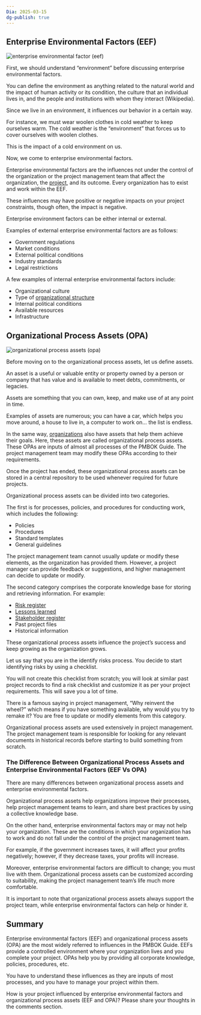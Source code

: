 ```yaml
---
Dia: 2025-03-15
dg-publish: true
---
```

## Enterprise Environmental Factors (EEF)

![enterprise environmental factor (eef)](https://pmstudycircle.com/wp-content/uploads/2012/01/enterprise-environmental-factor-eef.jpg.webp)

First, we should understand “environment” before discussing enterprise environmental factors.

You can define the environment as anything related to the natural world and the impact of human activity or its condition, the culture that an individual lives in, and the people and institutions with whom they interact (Wikipedia).

Since we live in an environment, it influences our behavior in a certain way.

For instance, we must wear woolen clothes in cold weather to keep ourselves warm. The cold weather is the “environment” that forces us to cover ourselves with woolen clothes.

This is the impact of a cold environment on us.

Now, we come to enterprise environmental factors. 

Enterprise environmental factors are the influences not under the control of the organization or the project management team that affect the organization, the [project](https://pmstudycircle.com/project/), and its outcome. Every organization has to exist and work within the EEF.

These influences may have positive or negative impacts on your project constraints, though often, the impact is negative.

Enterprise environment factors can be either internal or external.

Examples of external enterprise environmental factors are as follows:

- Government regulations
- Market conditions
- External political conditions
- Industry standards
- Legal restrictions

A few examples of internal enterprise environmental factors include:

- Organizational culture
- Type of [organizational structure](https://pmstudycircle.com/what-is-a-functional-organization-structure/)
- Internal political conditions
- Available resources
- Infrastructure

## Organizational Process Assets (OPA)

![organizational process assets (opa)](https://pmstudycircle.com/wp-content/uploads/2012/01/organizational-process-assets-opa.jpg.webp)

Before moving on to the organizational process assets, let us define assets.

An asset is a useful or valuable entity or property owned by a person or company that has value and is available to meet debts, commitments, or legacies.

Assets are something that you can own, keep, and make use of at any point in time.

Examples of assets are numerous; you can have a car, which helps you move around, a house to live in, a computer to work on… the list is endless.

In the same way, [organizations](https://pmstudycircle.com/types-of-organizational-structure/) also have assets that help them achieve their goals. Here, these assets are called organizational process assets. These OPAs are inputs of almost all processes of the PMBOK Guide. The project management team may modify these OPAs according to their requirements.

Once the project has ended, these organizational process assets can be stored in a central repository to be used whenever required for future projects.

Organizational process assets can be divided into two categories.

The first is for processes, policies, and procedures for conducting work, which includes the following:

- Policies
- Procedures
- Standard templates
- General guidelines

The project management team cannot usually update or modify these elements, as the organization has provided them. However, a project manager can provide feedback or suggestions, and higher management can decide to update or modify.

The second category comprises the corporate knowledge base for storing and retrieving information. For example:

- [Risk register](https://pmstudycircle.com/risk-register/)
- [Lessons learned](https://pmstudycircle.com/lessons-learned/)
- [Stakeholder register](https://pmstudycircle.com/stakeholder-register-project-management/)
- Past project files
- Historical information

These organizational process assets influence the project’s success and keep growing as the organization grows.

Let us say that you are in the identify risks process. You decide to start identifying risks by using a checklist.

You will not create this checklist from scratch; you will look at similar past project records to find a risk checklist and customize it as per your project requirements. This will save you a lot of time.

There is a famous saying in project management, “Why reinvent the wheel?” which means if you have something available, why would you try to remake it? You are free to update or modify elements from this category.

Organizational process assets are used extensively in project management. The project management team is responsible for looking for any relevant documents in historical records before starting to build something from scratch.

### The Difference Between Organizational Process Assets and Enterprise Environmental Factors (EEF Vs OPA)

There are many differences between organizational process assets and enterprise environmental factors.

Organizational process assets help organizations improve their processes, help project management teams to learn, and share best practices by using a collective knowledge base.

On the other hand, enterprise environmental factors may or may not help your organization. These are the conditions in which your organization has to work and do not fall under the control of the project management team.

For example, if the government increases taxes, it will affect your profits negatively; however, if they decrease taxes, your profits will increase.

Moreover, enterprise environmental factors are difficult to change; you must live with them. Organizational process assets can be customized according to suitability, making the project management team’s life much more comfortable.

It is important to note that organizational process assets always support the project team, while enterprise environmental factors can help or hinder it.

## Summary

Enterprise environmental factors (EEF) and organizational process assets (OPA) are the most widely referred to influences in the PMBOK Guide. EEFs provide a controlled environment where your organization lives and you complete your project. OPAs help you by providing all corporate knowledge, policies, procedures, etc.

You have to understand these influences as they are inputs of most processes, and you have to manage your project within them.

How is your project influenced by enterprise environmental factors and organizational process assets (EEF and OPA)? Please share your thoughts in the comments section.